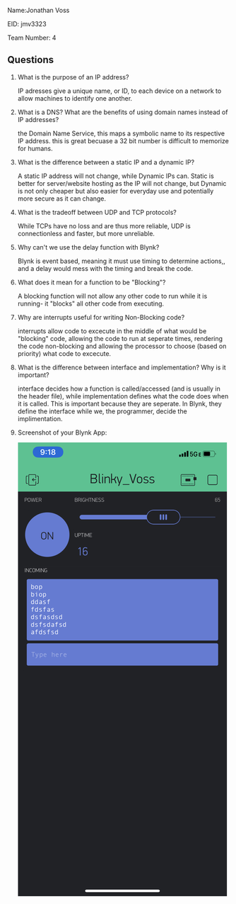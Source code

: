Name:Jonathan Voss

EID: jmv3323

Team Number: 4

## Questions

1. What is the purpose of an IP address?

    IP adresses give a unique name, or ID, to each device on a network to allow machines to
	identify one another.

2. What is a DNS? What are the benefits of using domain names instead of IP addresses?

    the Domain Name Service, this maps a symbolic name to its respective IP address.
	this is great becuase a 32 bit number is difficult to memorize for humans.

3. What is the difference between a static IP and a dynamic IP?

    A static IP address will not change, while Dynamic IPs can. Static is better for server/website hosting as the IP will not
	change, but Dynamic is not only cheaper but also easier for everyday use and potentially more secure as it can change.

4. What is the tradeoff between UDP and TCP protocols?

    While TCPs have no loss and are thus more reliable, UDP is connectionless and faster, but more unreliable.
	
5. Why can't we use the delay function with Blynk?

    Blynk is event based, meaning it must use timing to determine actions,, and a delay would
	mess with the timing and break the code.

6. What does it mean for a function to be "Blocking"?

    A blocking function will not allow any other code to run while it is running- it "blocks" all other code
	from executing.

7. Why are interrupts useful for writing Non-Blocking code?

    interrupts allow code to excecute in the middle of what would be "blocking" code, allowing the code to run 
	at seperate times, rendering the code non-blocking and allowing the processor to choose (based on priority) what
	code to excecute.

8. What is the difference between interface and implementation? Why is it important?

   interface decides how a function is called/accessed (and is usually in the header file), while
   implementation defines what the code does when it is called. This is important because they are 
   seperate. In Blynk, they define the interface while we, the programmer, decide the implimentation.

9. Screenshot of your Blynk App:

    ![Blynk app SS](img/BLYNKSS.PNG)
